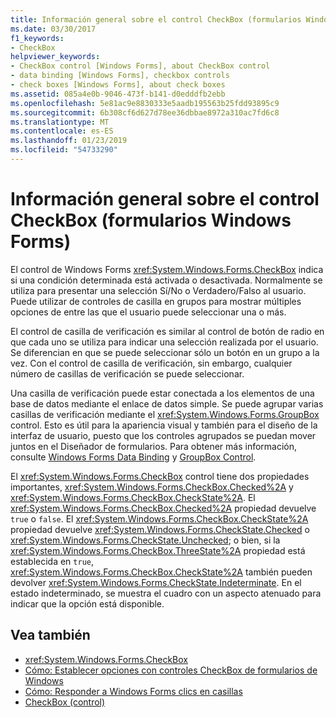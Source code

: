```yaml
---
title: Información general sobre el control CheckBox (formularios Windows Forms)
ms.date: 03/30/2017
f1_keywords:
- CheckBox
helpviewer_keywords:
- CheckBox control [Windows Forms], about CheckBox control
- data binding [Windows Forms], checkbox controls
- check boxes [Windows Forms], about check boxes
ms.assetid: 085a4e0b-9046-473f-b141-d0edddfb2ebb
ms.openlocfilehash: 5e81ac9e8830333e5aadb195563b25fdd93895c9
ms.sourcegitcommit: 6b308cf6d627d78ee36dbbae8972a310ac7fd6c8
ms.translationtype: MT
ms.contentlocale: es-ES
ms.lasthandoff: 01/23/2019
ms.locfileid: "54733290"
---
```

# <a name="checkbox-control-overview-windows-forms"></a>Información general sobre el control CheckBox (formularios Windows Forms)
El control de Windows Forms <xref:System.Windows.Forms.CheckBox> indica si una condición determinada está activada o desactivada. Normalmente se utiliza para presentar una selección Sí/No o Verdadero/Falso al usuario. Puede utilizar de controles de casilla en grupos para mostrar múltiples opciones de entre las que el usuario puede seleccionar una o más.  
  
 El control de casilla de verificación es similar al control de botón de radio en que cada uno se utiliza para indicar una selección realizada por el usuario. Se diferencian en que se puede seleccionar sólo un botón en un grupo a la vez. Con el control de casilla de verificación, sin embargo, cualquier número de casillas de verificación se puede seleccionar.  
  
 Una casilla de verificación puede estar conectada a los elementos de una base de datos mediante el enlace de datos simple. Se puede agrupar varias casillas de verificación mediante el <xref:System.Windows.Forms.GroupBox> control. Esto es útil para la apariencia visual y también para el diseño de la interfaz de usuario, puesto que los controles agrupados se puedan mover juntos en el Diseñador de formularios. Para obtener más información, consulte [Windows Forms Data Binding](../../../../docs/framework/winforms/windows-forms-data-binding.md) y [GroupBox Control](../../../../docs/framework/winforms/controls/groupbox-control-windows-forms.md).  
  
 El <xref:System.Windows.Forms.CheckBox> control tiene dos propiedades importantes, <xref:System.Windows.Forms.CheckBox.Checked%2A> y <xref:System.Windows.Forms.CheckBox.CheckState%2A>. El <xref:System.Windows.Forms.CheckBox.Checked%2A> propiedad devuelve `true` o `false`. El <xref:System.Windows.Forms.CheckBox.CheckState%2A> propiedad devuelve <xref:System.Windows.Forms.CheckState.Checked> o <xref:System.Windows.Forms.CheckState.Unchecked>; o bien, si la <xref:System.Windows.Forms.CheckBox.ThreeState%2A> propiedad está establecida en `true`, <xref:System.Windows.Forms.CheckBox.CheckState%2A> también pueden devolver <xref:System.Windows.Forms.CheckState.Indeterminate>. En el estado indeterminado, se muestra el cuadro con un aspecto atenuado para indicar que la opción está disponible.  
  
## <a name="see-also"></a>Vea también
- <xref:System.Windows.Forms.CheckBox>
- [Cómo: Establecer opciones con controles CheckBox de formularios de Windows](../../../../docs/framework/winforms/controls/how-to-set-options-with-windows-forms-checkbox-controls.md)
- [Cómo: Responder a Windows Forms clics en casillas](../../../../docs/framework/winforms/controls/how-to-respond-to-windows-forms-checkbox-clicks.md)
- [CheckBox (control)](../../../../docs/framework/winforms/controls/checkbox-control-windows-forms.md)
